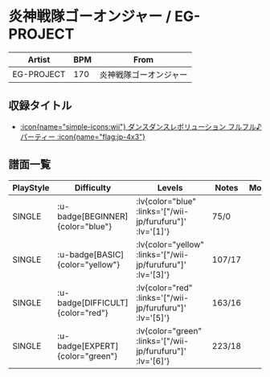 # 炎神戦隊ゴーオンジャー / EG-PROJECT

|Artist|BPM|From|
|------|---|----|
|EG-PROJECT|170|炎神戦隊ゴーオンジャー|

## 収録タイトル

- [ :icon{name="simple-icons:wii"} ダンスダンスレボリューション フルフル♪パーティー :icon{name="flag:jp-4x3"} ](/wii-jp/furufuru)

## 譜面一覧

|PlayStyle|Difficulty|Levels|Notes|Movie|
|---------|----------|------|-----|-----|
|SINGLE| :u-badge[BEGINNER]{color="blue"} | :lv{color="blue" :links='["/wii-jp/furufuru"]' :lv='[1]'} |75/0||
|SINGLE| :u-badge[BASIC]{color="yellow"} | :lv{color="yellow" :links='["/wii-jp/furufuru"]' :lv='[3]'} |107/17||
|SINGLE| :u-badge[DIFFICULT]{color="red"} | :lv{color="red" :links='["/wii-jp/furufuru"]' :lv='[5]'} |163/16||
|SINGLE| :u-badge[EXPERT]{color="green"} | :lv{color="green" :links='["/wii-jp/furufuru"]' :lv='[6]'} |223/18||
